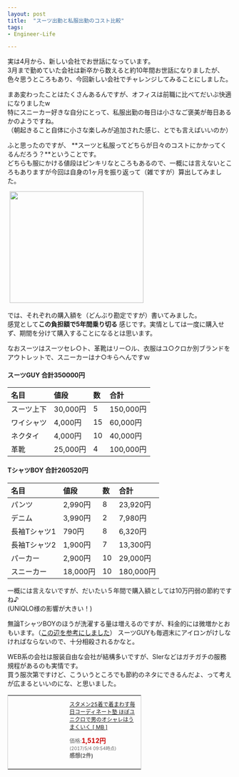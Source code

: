 ```yaml
---
layout: post
title:  "スーツ出勤と私服出勤のコスト比較"
tags:
- Engineer-Life

---
```

実は4月から、新しい会社でお世話になっています。  
3月まで勤めていた会社は新卒から数えると約10年間お世話になりましたが、色々思うところもあり、今回新しい会社でチャレンジしてみることにしました。

まあ変わったことはたくさんあるんですが、オフィスは前職に比べてだいぶ快適になりましたw  
特にスニーカー好きな自分にとって、私服出勤の毎日は小さなご褒美が毎日あるかのようですね。  
（朝起きること自体に小さな楽しみが追加された感じ、とでも言えばいいのか）

ふと思ったのですが、
**スーツと私服ってどちらが日々のコストにかかってくるんだろう？**ということです。  
どちらも服にかける値段はピンキリなところもあるので、一概には言えないところもありますが今回は自身の1ヶ月を振り返って（雑ですが）算出してみました。

<img border="0" width="1" height="1" src="https://www18.a8.net/0.gif?a8mat=2HSPW2+9XTJCI+2HOM+BWGDT" alt="">
<a href="https://px.a8.net/svt/ejp?a8mat=2TIHUT+5YXI5U+38JA+5ZMCH" target="_blank" rel="nofollow">
<img border="0" width="300" height="250" alt="" src="https://www22.a8.net/svt/bgt?aid=170504165361&wid=001&eno=01&mid=s00000015103001006000&mc=1"></a>
<img border="0" width="1" height="1" src="https://www19.a8.net/0.gif?a8mat=2TIHUT+5YXI5U+38JA+5ZMCH" alt="">

では、それぞれの購入額を（どんぶり勘定ですが）書いてみました。  
感覚として**この負担額で5年間乗り切る**
感じです。実情としては一度に購入せず、期間を分けて購入することになるとは思います。

なおスーツはスーツセレ○ト、革靴はリー○ル、衣服はユ○クロか別ブランドをアウトレットで、スニーカーはナ○キらへんですｗ

#### スーツGUY 合計350000円
|名目|値段|数|合計|
|:--|:--|:--|:--|
|スーツ上下|30,000円|5|150,000円|
|ワイシャツ|4,000円|15|60,000円|
|ネクタイ|4,000円|10|40,000円|
|革靴|25,000円|4|100,000円|

#### TシャツBOY 合計260520円
|名目|値段|数|合計|
|:--|:--|:--|:--|
|パンツ|2,990円|8|23,920円|
|デニム|3,990円|2|7,980円|
|長袖Tシャツ1|790円|8|6,320円|
|長袖Tシャツ2|1,900円|7|13,300円|
|パーカー|2,900円|10|29,000円|
|スニーカー|18,000円|10|180,000円|

一概には言えないですが、だいたい５年間で購入額としては10万円弱の節約ですね♪  
(UNIQLO様の影響が大きい！)

無論TシャツBOYのほうが洗濯する量は増えるのですが、料金的には微増かとおもいます。（[この辺を参考にしました](https://www.haruru29.net/blog/post-794/)）
スーツGUYも毎週末にアイロンがけしなければならないので、十分相殺されるかなと。

WEB系の会社は服装自由な会社が結構多いですが、SIerなどはガチガチの服務規程があるのも実情です。  
買う服次第ですけど、こういうところでも節約のネタにできるんだよ、って考えが広まるといいのにな、と思いました。

<table cellpadding="0" cellspacing="0" border="0" style=" border:1px solid #ccc; width:300px;"><tr style="border-style:none;"><td style="vertical-align:top; border-style:none; padding:10px; width:108px;"><a href="https://rpx.a8.net/svt/ejp?a8mat=2HSPW2+9XTJCI+2HOM+BWGDT&rakuten=y&a8ejpredirect=http%3A%2F%2Fhb.afl.rakuten.co.jp%2Fhgc%2Fg00q0724.2bo11c45.g00q0724.2bo12179%2Fa15082587770_2HSPW2_9XTJCI_2HOM_BWGDT%3Fpc%3Dhttp%253A%252F%252Fitem.rakuten.co.jp%252Fbook%252F14605405%252F%26m%3Dhttp%253A%252F%252Fm.rakuten.co.jp%252Fbook%252Fi%252F18308972%252F" target="_blank" rel="nofollow"><img border="0" alt="" src="http://thumbnail.image.rakuten.co.jp/@0_mall/book/cabinet/6181/9784087816181.jpg?_ex=128x128" /></a></td><td style="font-size:12px; vertical-align:middle; border-style:none; padding:10px;"><p style="padding:0; margin:0;"><a href="https://rpx.a8.net/svt/ejp?a8mat=2HSPW2+9XTJCI+2HOM+BWGDT&rakuten=y&a8ejpredirect=http%3A%2F%2Fhb.afl.rakuten.co.jp%2Fhgc%2Fg00q0724.2bo11c45.g00q0724.2bo12179%2Fa15082587770_2HSPW2_9XTJCI_2HOM_BWGDT%3Fpc%3Dhttp%253A%252F%252Fitem.rakuten.co.jp%252Fbook%252F14605405%252F%26m%3Dhttp%253A%252F%252Fm.rakuten.co.jp%252Fbook%252Fi%252F18308972%252F" target="_blank" rel="nofollow">スタメン25着で着まわす毎日コーディネート塾 ほぼユニクロで男のオシャレはうまくいく [ MB ]</a></p><p style="color:#666; margin-top:5px line-height:1.5;">価格:<span style="font-size:14px; color:#C00; font-weight:bold;">1,512円</span><br/><span style="font-size:10px; font-weight:normal;">(2017/5/4 09:54時点)</span><br/><span style="font-weight:bold;">感想(2件)</span></p></td></tr></table>


[REGAL]: http://www.regalshoes.jp/shop/e/e_repair/
[hydrolysis]: https://ja.wikipedia.org/wiki/加水分解
[SOLESHIELDS]: http://sneaker4life.com/2016/11/18/post-28632/
[COLOR]: http://skit.cocolog-nifty.com/blog/2010/11/post-e468.html
[SHOEGOO]: http://www.shoegoo.co.jp/
